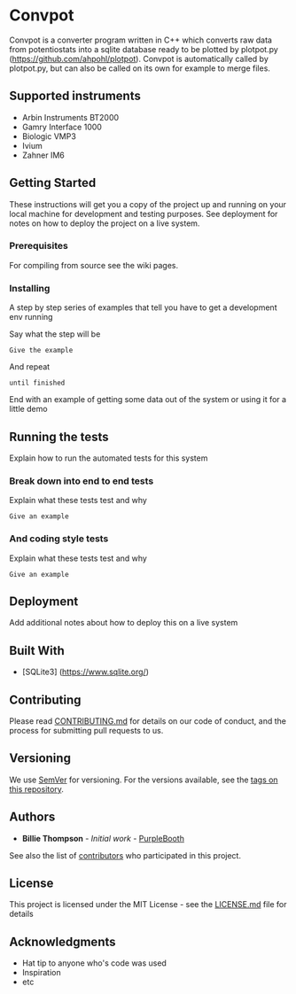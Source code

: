 # Convpot

Convpot is a converter program written in C++ which converts raw data from potentiostats into a sqlite database ready to be plotted by plotpot.py (https://github.com/ahpohl/plotpot). Convpot is automatically called by plotpot.py, but can also be called on its own for example to merge files.

## Supported instruments

* Arbin Instruments BT2000
* Gamry Interface 1000
* Biologic VMP3
* Ivium
* Zahner IM6

## Getting Started

These instructions will get you a copy of the project up and running on your local machine for development and testing purposes. See deployment for notes on how to deploy the project on a live system.

### Prerequisites

For compiling from source see the wiki pages.

### Installing

A step by step series of examples that tell you have to get a development env running

Say what the step will be

```
Give the example
```

And repeat

```
until finished
```

End with an example of getting some data out of the system or using it for a little demo

## Running the tests

Explain how to run the automated tests for this system

### Break down into end to end tests

Explain what these tests test and why

```
Give an example
```

### And coding style tests

Explain what these tests test and why

```
Give an example
```

## Deployment

Add additional notes about how to deploy this on a live system

## Built With

* [SQLite3] (https://www.sqlite.org/)

## Contributing

Please read [CONTRIBUTING.md](https://gist.github.com/PurpleBooth/b24679402957c63ec426) for details on our code of conduct, and the process for submitting pull requests to us.

## Versioning

We use [SemVer](http://semver.org/) for versioning. For the versions available, see the [tags on this repository](https://github.com/your/project/tags). 

## Authors

* **Billie Thompson** - *Initial work* - [PurpleBooth](https://github.com/PurpleBooth)

See also the list of [contributors](https://github.com/your/project/contributors) who participated in this project.

## License

This project is licensed under the MIT License - see the [LICENSE.md](LICENSE.md) file for details

## Acknowledgments

* Hat tip to anyone who's code was used
* Inspiration
* etc

